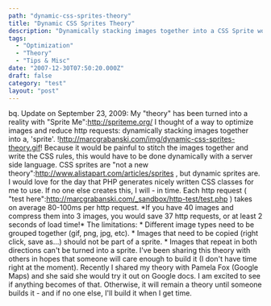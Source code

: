 ```yaml
---
path: "dynamic-css-sprites-theory"
title: "Dynamic CSS Sprites Theory"
description: "Dynamically stacking images together into a CSS Sprite would reduce page load times."
tags: 
  - "Optimization"
  - "Theory"
  - "Tips & Misc"
date: "2007-12-30T07:50:20.000Z"
draft: false
category: "test"
layout: "post"
---
```


bq. Update on September 23, 2009: My "theory" has been turned into a reality with "Sprite Me":http://spriteme.org/ I thought of a way to optimize images and reduce http requests: dynamically stacking images together into a, 'sprite'. !http://marcgrabanski.com/img/dynamic-css-sprites-theory.gif! Because it would be painful to stitch the images together and write the CSS rules, this would have to be done dynamically with a server side language. CSS sprites are "not a new theory":http://www.alistapart.com/articles/sprites , but dynamic sprites are. I would love for the day that PHP generates nicely written CSS classes for me to use. If no one else creates this, I will - in time. Each http request ( "test here":http://marcgrabanski.com/_sandbox/http-test/test.php ) takes on average 80-100ms per http request. \*If you have 40 images and compress them into 3 images, you would save 37 http requests, or at least 2 seconds of load time!\* The limitations: * Different image types need to be grouped together (gif, png, jpg, etc). * Images that need to be copied (right click, save as...) should not be part of a sprite. * Images that repeat in both directions can't be turned into a sprite. I've been sharing this theory with others in hopes that someone will care enough to build it (I don't have time right at the moment). Recently I shared my theory with Pamela Fox (Google Maps) and she said she would try it out on Google docs. I am excited to see if anything becomes of that. Otherwise, it will remain a theory until someone builds it - and if no one else, I'll build it when I get time.